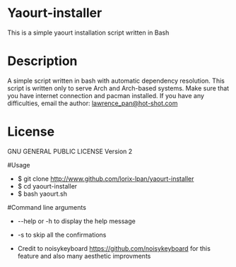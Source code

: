 # Yaourt-installer
This is a simple yaourt installation script written in Bash

# Description
A simple script written in bash with automatic dependency resolution. This script is written only to serve Arch and Arch-based systems. Make sure that you have internet connection and pacman installed. If you have any difficulties, email the author: lawrence_pan@hot-shot.com

# License
GNU GENERAL PUBLIC LICENSE Version 2

#Usage
* $ git clone http://www.github.com/lorix-lpan/yaourt-installer
* $ cd yaourt-installer
* $ bash yaourt.sh

#Command line arguments
* --help or -h to display the help message
* -s to skip all the confirmations

* Credit to noisykeyboard https://github.com/noisykeyboard for this feature and also many aesthetic improvments
